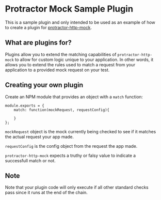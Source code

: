 # Protractor Mock Sample Plugin

This is a sample plugin and only intended to be used as an example of how to create a plugin for [protractor-http-mock](https://github.com/atecarlos/protractor-http-mock).

## What are plugins for?

Plugins allow you to extend the matching capabilities of `protractor-http-mock` to allow for custom logic unique to your application. In other words, it allows you to extend the rules used to match a request from your application to a provided mock request on your test.

## Creating your own plugin

Create an NPM module that provides an object with a `match` function:

	module.exports = {
		match: function(mockRequest, requestConfig){

		}
	};

`mockRequest` object is the mock currently being checked to see if it matches the actual request your app made.

`requestConfig` is the config object from the request the app made.

`protractor-http-mock` expects a truthy or falsy value to indicate a successfull match or not.

## Note

Note that your plugin code will only execute if all other standard checks pass since it runs at the end of the chain.